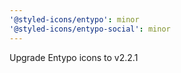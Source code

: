 ```yaml
---
'@styled-icons/entypo': minor
'@styled-icons/entypo-social': minor
---
```


Upgrade Entypo icons to v2.2.1
